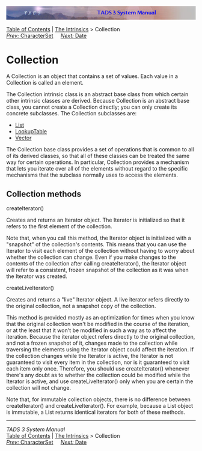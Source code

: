 <div class="topbar">

<img src="topbar.jpg" data-border="0" />

</div>

<div class="nav">

<a href="toc.htm" class="nav">Table of Contents</a> \|
<a href="builtins.htm" class="nav">The Intrinsics</a> \> Collection  
<span class="navnp"><a href="charset.htm" class="nav"><em>Prev:</em> CharacterSet</a>
    <a href="date.htm" class="nav"><em>Next:</em> Date</a>     </span>

</div>

<div class="main">

# Collection

A Collection is an object that contains a set of values. Each value in a
Collection is called an element.

The Collection intrinsic class is an abstract base class from which
certain other intrinsic classes are derived. Because Collection is an
abstract base class, you cannot create a Collection directly; you can
only create its concrete subclasses. The Collection subclasses are:

- [List](list.htm)
- [LookupTable](lookup.htm)
- [Vector](vector.htm)

The Collection base class provides a set of operations that is common to
all of its derived classes, so that all of these classes can be treated
the same way for certain operations. In particular, Collection provides
a mechanism that lets you iterate over all of the elements without
regard to the specific mechanisms that the subclass normally uses to
access the elements.

## Collection methods

<span class="code">createIterator()</span>

<div class="fdef">

Creates and returns an Iterator object. The Iterator is initialized so
that it refers to the first element of the collection.

Note that, when you call this method, the Iterator object is initialized
with a "snapshot" of the collection's contents. This means that you can
use the Iterator to visit each element of the collection without having
to worry about whether the collection can change. Even if you make
changes to the contents of the collection after calling
<span class="code">createIterator()</span>, the Iterator object will
refer to a consistent, frozen snapshot of the collection as it was when
the Iterator was created.

</div>

<span class="code">createLiveIterator()</span>

<div class="fdef">

Creates and returns a "live" Iterator object. A live iterator refers
directly to the original collection, not a snapshot copy of the
collection.

This method is provided mostly as an optimization for times when you
know that the original collection won't be modified in the course of the
iteration, or at the least that it won't be modified in such a way as to
affect the iteration. Because the iterator object refers directly to the
original collection, and not a frozen snapshot of it, changes made to
the collection while traversing the elements using the iterator object
could affect the iteration. If the collection changes while the Iterator
is active, the Iterator is not guaranteed to visit every item in the
collection, nor is it guaranteed to visit each item only once.
Therefore, you should use <span class="code">createIterator()</span>
whenever there's any doubt as to whether the collection could be
modified while the Iterator is active, and use
<span class="code">createLiveIterator()</span> only when you are certain
the collection will not change.

Note that, for immutable collection objects, there is no difference
between <span class="code">createIterator()</span> and
<span class="code">createLiveIterator()</span>. For example, because a
List object is immutable, a List returns identical iterators for both of
these methods.

</div>

</div>

------------------------------------------------------------------------

<div class="navb">

*TADS 3 System Manual*  
<a href="toc.htm" class="nav">Table of Contents</a> \|
<a href="builtins.htm" class="nav">The Intrinsics</a> \> Collection  
<span class="navnp"><a href="charset.htm" class="nav"><em>Prev:</em> CharacterSet</a>
    <a href="date.htm" class="nav"><em>Next:</em> Date</a>     </span>

</div>
